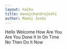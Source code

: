 ```yaml
---
layout: haiku
title: manojchandrajoshi
author: Manoj Joshi
---
```


Hello Welcome How Are You<br>
Are You Done It In On Time<br>
No Then Do It Now<br>
